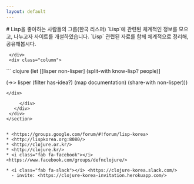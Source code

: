 ```yaml
---
layout: default
---
```


<section class="hero">
 <div class="hero-body">
   <div class="container columns">
    <div class="column is-three-fifths">

<div markdown="1">
# Lisp을 좋아하는 사람들의 그룹(한국 리스퍼)
 `Lisp`에 관련된 체계적인 정보를 모으고, 나누고자 사이트를 개설하였습니다. `Lisp` 관련된 자료를 함께 체계적으로 정리해, 공유해봅시다. 
</div>

     </div>
     <div class="column">

<div markdown="1">
``` clojure
(let [[lisper non-lisper]
      (split-with know-lisp? people)]

  (->> lisper
       (filter has-idea?)
       (map documentation)
       (share-with non-lisper)))
```
</div>

     </div>
   </div>
 </div>
</section>


* <https://groups.google.com/forum/#!forum/lisp-korea>
* <http://lispkorea.org:8080/>
* <http://clojure.or.kr/>
* <http://clojure.kr/>
* <i class="fab fa-facebook"></i> <https://www.facebook.com/groups/defnclojure/>

* <i class="fab fa-slack"></i> <https://clojure-korea.slack.com/>
  - invite: <https://clojure-korea-invitation.herokuapp.com/>
